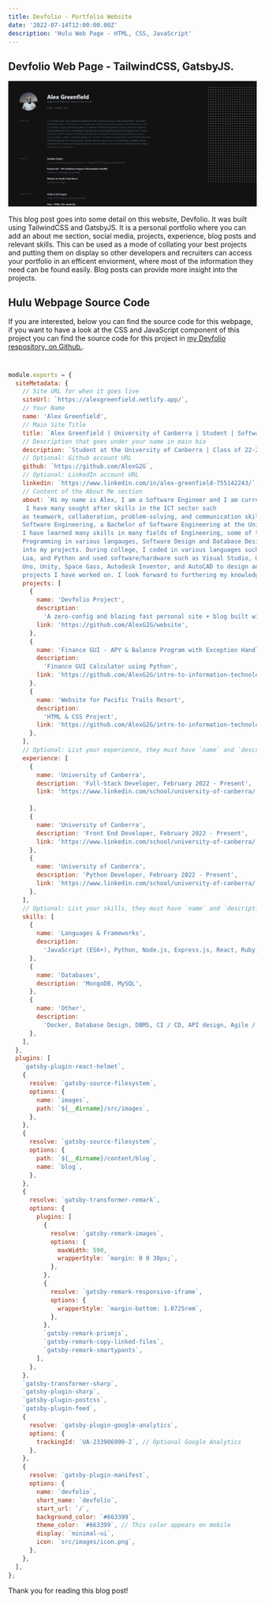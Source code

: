 ```yaml
---
title: Devfolio - Portfolio Website
date: '2022-07-14T12:00:00.00Z'
description: 'Hulu Web Page - HTML, CSS, JavaScript'
---
```


## Devfolio Web Page - TailwindCSS, GatsbyJS.



![Devfolio](./devfolio.png)

This blog post goes into some detail on this website, Devfolio. It was built using TailwindCSS and GatsbyJS. It is a personal portfolio where you can add an about me section, social media, projects, experience, blog posts and relevant skills. This can be used as a mode of collating your best projects and putting them on display so other developers and recruiters can access your portfolio in an efficent enviorment, where most of the information they need can be found easily. Blog posts can provide more insight into the projects.



## Hulu Webpage Source Code

If you are interested, below you can find the source code for this webpage, if you want to have a look at the CSS and JavaScript component of this project you can find the source code for this project in [my Devfolio respository, on Github.](https://github.com/AlexG2G/website).


#
```js
module.exports = {
  siteMetadata: {
    // Site URL for when it goes live
    siteUrl: `https://alexgreenfield.netlify.app/`,
    // Your Name
    name: 'Alex Greenfield',
    // Main Site Title
    title: `Alex Greenfield | University of Canberra | Student | Software Engineering`,
    // Description that goes under your name in main bio
    description: `Student at the University of Canberra | Class of 22-24`,
    // Optional: Github account URL
    github: `https://github.com/AlexG2G`,
    // Optional: LinkedIn account URL
    linkedin: `https://www.linkedin.com/in/alex-greenfield-755142243/`,
    // Content of the About Me section
    about: `Hi my name is Alex, I am a Software Engineer and I am currently focusing on Web Development,
     I have many sought after skills in the ICT sector such
    as teamwork, collaboration, problem-solving, and communication skills. I am currently studying 
    Software Engineering, a Bachelor of Software Engineering at the University of Canberra. 
    I have learned many skills in many fields of Engineering, some of these skills are Testing,
    Programming in various langauges, Software Design and Database Design, Report Writing and undertaking analysis
    into my projects. During college, I coded in various languages such as HTML, CSS, JavaScript, Ruby, Rails,
    Lua, and Python and used software/hardware such as Visual Studio, Git Bash, GitHub, Arduino
    Uno, Unity, Space Gass, Autodesk Inventor, and AutoCAD to design and analyze the
    projects I have worked on. I look forward to furthering my knowledge in the field as I continue to learn.`,
    projects: [
      {
        name: 'Devfolio Project',
        description:
          'A zero-config and blazing fast personal site + blog built with GatsbyJs and TailwindCSS',
        link: 'https://github.com/AlexG2G/website',
      },
      {
        name: 'Finance GUI - APY & Balance Program with Exception Handler',
        description:
          'Finance GUI Calculator using Python',
        link: 'https://github.com/AlexG2G/intro-to-information-technology/tree/main/assignment_4',
      },
      {
        name: 'Website for Pacific Trails Resort',
        description:
          'HTML & CSS Project',
        link: 'https://github.com/AlexG2G/intro-to-information-technology/tree/main/assignment_5',
      },
    ],
    // Optional: List your experience, they must have `name` and `description`. `link` is optional.
    experience: [
      {
        name: 'University of Canberra',
        description: 'Full-Stack Developer, February 2022 - Present',
        link: 'https://www.linkedin.com/school/university-of-canberra/',

      },
      {
        name: 'University of Canberra',
        description: 'Front End Developer, February 2022 - Present',
        link: 'https://www.linkedin.com/school/university-of-canberra/',
      },
      {
        name: 'University of Canberra',
        description: 'Python Developer, February 2022 - Present',
        link: 'https://www.linkedin.com/school/university-of-canberra/',
      },
    ],
    // Optional: List your skills, they must have `name` and `description`.
    skills: [
      {
        name: 'Languages & Frameworks',
        description:
          'JavaScript (ES6+), Python, Node.js, Express.js, React, Ruby, HTML, CSS, Bash, Lua, GatsbyJs, TailwindCSS',
      },
      {
        name: 'Databases',
        description: 'MongoDB, MySQL',
      },
      {
        name: 'Other',
        description:
          'Docker, Database Design, DBMS, CI / CD, API design, Agile / Scrum, Cyber Secuirty, Git Bash',
      },
    ],
  },
  plugins: [
    `gatsby-plugin-react-helmet`,
    {
      resolve: `gatsby-source-filesystem`,
      options: {
        name: `images`,
        path: `${__dirname}/src/images`,
      },
    },
    {
      resolve: `gatsby-source-filesystem`,
      options: {
        path: `${__dirname}/content/blog`,
        name: `blog`,
      },
    },
    {
      resolve: `gatsby-transformer-remark`,
      options: {
        plugins: [
          {
            resolve: `gatsby-remark-images`,
            options: {
              maxWidth: 590,
              wrapperStyle: `margin: 0 0 30px;`,
            },
          },
          {
            resolve: `gatsby-remark-responsive-iframe`,
            options: {
              wrapperStyle: `margin-bottom: 1.0725rem`,
            },
          },
          `gatsby-remark-prismjs`,
          `gatsby-remark-copy-linked-files`,
          `gatsby-remark-smartypants`,
        ],
      },
    },
    `gatsby-transformer-sharp`,
    `gatsby-plugin-sharp`,
    `gatsby-plugin-postcss`,
    `gatsby-plugin-feed`,
    {
      resolve: `gatsby-plugin-google-analytics`,
      options: {
        trackingId: `UA-233906999-2`, // Optional Google Analytics
      },
    },
    {
      resolve: `gatsby-plugin-manifest`,
      options: {
        name: `devfolio`,
        short_name: `devfolio`,
        start_url: `/`,
        background_color: `#663399`,
        theme_color: `#663399`, // This color appears on mobile
        display: `minimal-ui`,
        icon: `src/images/icon.png`,
      },
    },
  ],
};
```

Thank you for reading this blog post!

